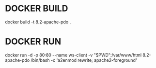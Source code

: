 # DOCKER BUILD
docker build -t 8.2-apache-pdo .

# DOCKER RUN
docker run -d -p 80:80 --name ws-client -v "$PWD":/var/www/html 8.2-apache-pdo /bin/bash -c 'a2enmod rewrite; apache2-foreground'